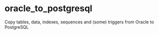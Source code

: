 # oracle_to_postgresql
Copy tables, data, indexes, sequences and (some) triggers from Oracle to PostgreSQL
